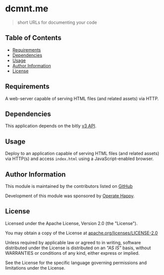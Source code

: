 # dcmnt.me

> short URLs for documenting your code

## Table of Contents

- [Requirements](#requirements)
- [Dependencies](#dependencies)
- [Usage](#usage)
- [Author Information](#author-information)
- [License](#license)

## Requirements

A web-server capable of serving HTML files (and related assets) via HTTP.

## Dependencies

This application depends on the bitly [v3 API](https://dev.bitly.com/links.html#v3_shorten).

## Usage

Deploy to an application capable of serving HTML files (and related assets) via HTTP(s) and access `index.html` using a JavaScript-enabled browser.

## Author Information

This module is maintained by the contributors listed on [GitHub](https://github.com/operatehappy/dcmnt.me/graphs/contributors)

Development of this module was sponsored by [Operate Happy](https://github.com/operatehappy).

## License

Licensed under the Apache License, Version 2.0 (the "License").

You may obtain a copy of the License at [apache.org/licenses/LICENSE-2.0](http://www.apache.org/licenses/LICENSE-2.0)

Unless required by applicable law or agreed to in writing, software distributed under the License is distributed on an _"AS IS"_ basis, without WARRANTIES or conditions of any kind, either express or implied.

See the License for the specific language governing permissions and limitations under the License.
